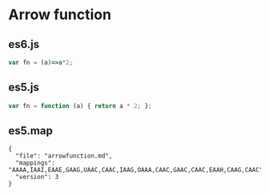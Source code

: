 # Arrow function

## es6.js
```javascript
var fn = (a)=>a*2;
```

## es5.js
```javascript
var fn = function (a) { return a * 2; };
```

## es5.map
```
{
  "file": "arrowfunction.md",
  "mappings": "AAAA,IAAI,EAAE,GAAG,UAAC,CAAC,IAAG,OAAA,CAAC,GAAC,CAAC,EAAH,CAAG,CAAC",
  "version": 3
}
```